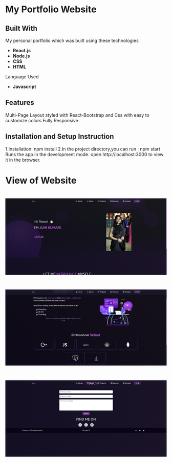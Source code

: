 # My Portfolio Website

## Built With

My personal portfolio which was built using these technologies

- **React.js**
- **Node.js**
- **CSS**
- **HTML**

Language Used
- **Javascript**

## Features
Multi-Page Layout
styled with React-Bootstrap and Css with easy to customize colors
Fully Responsive

## Installation and Setup Instruction
1.Installation: npm install
2.In the project directory,you can run : npm start
Runs the app in the development mode.
open http://localhost:3000 to view it in the browser.

# View of Website

# ![Flow Diagram](https://github.com/Juhisingh22/Portfolio/blob/main/Images/portfolio_image1.png)

# ![Flow Diagram](https://github.com/Juhisingh22/Portfolio/blob/main/Images/portfolio_image2.png)

# ![Flow Diagram](https://github.com/Juhisingh22/Portfolio/blob/main/Images/portfolio_image3.png)
